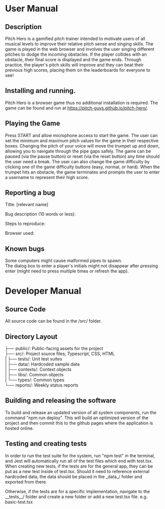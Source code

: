 # User Manual
## Description
  Pitch Hero is a gamified pitch trainer intended to motivate users of all musical levels to improve their relative pitch sense and singing skills. The game is played in   the web browser and involves the user singing different pitches to dodge the incoming obstacles. If the player collides with an obstacle, their final score is displayed   and the game ends. Through practice, the player's pitch skills will improve and they can beat their previous high scores, placing them on the leaderboards for everyone     to see!
## Installing and running.
  Pitch Hero is a browser game thus no additional installation is required. The game can be found and run at https://pitch-guys.github.io/pitch-hero/.
## Playing the Game
  Press START and allow microphone access to start the game. The user can set the minimum and maximum pitch values for the game in their respective boxes. Changing the pitch of your voice will move the trumpet up and down, allowing you to navigate through the pipe gaps safely. The game can be paused (via the pause button) or reset (via the reset button) any time should the user need a break. The user can also change the game difficulty by clicking one of the game difficulty buttons (easy, normal, or hard). When the trumpet hits an obstacle, the game terminates and prompts the user to enter a username to represent their high score.
  
## Reporting a bug
  Title: [relevant name]
  
  Bug description (10 words or less):
  
  Steps to reproduce:
  
  Browser used:
  
  
## Known bugs
  Some computers might cause malformed pipes to spawn. <br>
  The dialog box to enter a player's initials might not disappear after pressing enter (might need to press multiple times or refresh the app).

# Developer Manual
## Source Code
  All source code can be found in the /src/ folder.
## Directory Layout
  ├── public/: Public-facing assets for the project<br>
  ├── src/: Project source files; Typescript, CSS, HTML<br>
  |   ├── tests/: Unit test suites<br>
  |   ├── data/: Hardcoded sample data<br>
  |   ├── contexts/: Context objects<br>
  |   ├── libs/: Common objects<br>
  |   └── types/: Common types<br>
  └── reports/: Weekly status reports<br>
## Building and releasing the software
  To build and release an updated version of all system components, run the command "npm run deploy". This will build an optimized version of the project and then commit this to the github pages where the application is hosted online.
## Testing and creating tests
  In order to run the test suite for the system, run "npm test" in the terminal, and Jest will automatically run all of the test files which end with test.tsx.
  When creating new tests, if the tests are for the general app, they can be put as a new test inside of test.tsx. Should it need to reference external hardcoded data, the data should be placed in the \_data\_/ folder and exported from there.
  
  Otherwise, if the tests are for a specific implementation, navigate to the \_\_tests\_\_/ folder and create a new folder or add a new test.tsx file.
  e.g. basic-test.tsx
